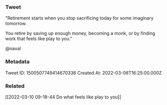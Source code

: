 ### Tweet
"Retirement starts when you stop sacrificing today for some imaginary tomorrow.

You retire by saving up enough money, becoming a monk, or by finding work that feels like play to you."

@naval

### Metadata
Tweet ID: 1500507749414670336
Created At: 2022-03-06T16:25:00.000Z

### Related
[[2022-03-10 09-18-44 Do what feels like play to you]]

